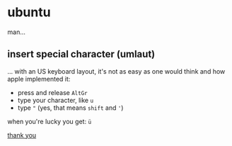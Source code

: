 # ubuntu

man...

## insert special character (umlaut)

... with an US keyboard layout, it's not as easy as one would think and how apple implemented it:

* press and release `AltGr`
* type your character, like `u`
* type `"` (yes, that means `shift` and `'`)

when you're lucky you get: `ü`

[thank you](https://askubuntu.com/a/304286)
